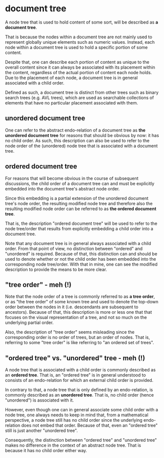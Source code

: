 
<!-- ======================================================================= -->
# document tree

A node tree that is used to hold content of some sort,
will be described as **a document tree**.

That is because the nodes within a document tree are not mainly used to represent
globally unique elements such as numeric values. Instead, each node within a
document tree is used to hold a specific portion of some content.

Despite that, one can describe each portion of content as unique to the overall
content since it can always be associated with its placement within the content,
regardless of the actual portion of content each node holds. Due to the placement
of each node, a document tree is in general associated with a child order.

Defined as such, a document tree is distinct from other trees such as binary
search trees (e.g. AVL trees), which are used as searchable collections of
elements that have no particular placement associated with them.

<!-- ======================================================================= -->
## unordered document tree

One can refer to the abstract endo-relation of a document tree as
**the unordered document tree** for reasons that should be obvious by now:
it has no child order. As such, this description can also be used to refer
to the node order of the (unordered) node tree that is associated with a
document tree.

<!-- ======================================================================= -->
## ordered document tree

For reasons that will become obvious in the course of subsequent discussions,
the child order of a document tree can and must be explicitly embedded into
the document tree's abstract node order.

Since this embedding is a partial extension of the unordered document tree's
node order, the resulting modified node tree and therefore also the resulting
modified node order can be referred to as **the ordered document tree**.

That is, the description "ordered document tree" will be used to refer to the
node tree/order that results from explicitly embedding a child order into a
document tree.

Note that any document tree is in general always associated with a child order.
From that point of view, no distinction between "ordered" and "unordered" is
required. Because of that, this distinction can and should be used to denote
whether or not the child order has been embedded into the corresponding node
tree/order. With that in mine, one can see the modified description to provide
the means to be more clear.

<!-- ======================================================================= -->
## "tree order" - meh (!)

Note that the node order of a tree is commonly referred to as **a tree order**,
or as "the tree order" of some known tree and used to denote the top-down order
between the nodes in it (i.e. descendants are subsequent to ancestors). Because
of that, this description is more or less one that that focuses on the visual
representation of a tree, and not so much on the underlying partial order.

Also, the description of "tree order" seems misleading since the corresponding
order is no order of trees, but an order of nodes. That is, referring to some
"tree order" is like referring to "an ordered set of trees".

<!-- ======================================================================= -->
## "ordered tree" vs. "unordered" tree - meh (!)

A node tree that is associated with a child order is commonly described as
an **ordered tree**. That is, an "ordered tree" is in general understood to
consists of an endo-relation for which an external child order is provided.

In contrary to that, a node tree that is only defined by an endo-relation,
is commonly described as an **unordered tree**. That is, no child order
(hence "unordered") is associated with it.

However, even though one can in general associate some child order with a node
tree, one always needs to keep in mind that, from a mathematical perspective,
a node tree still has no child order since the underlying endo-relation does
not embed that order. Because of that, even an "ordered tree" still is just
another "unordered tree".

Consequently, the distinction between "ordered tree" and "unordered tree" makes
no difference in the context of an abstract node tree. That is because it has
no child order either way.
